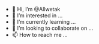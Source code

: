 - 👋 Hi, I’m @Allwetak
- 👀 I’m interested in ...
- 🌱 I’m currently learning ...
- 💞️ I’m looking to collaborate on ...
- 📫 How to reach me ...

<!---
Allwetak/Allwetak is a ✨ special ✨ repository because its `README.md` (this file) appears on your GitHub profile.
You can click the Preview link to take a look at your changes.
--->
